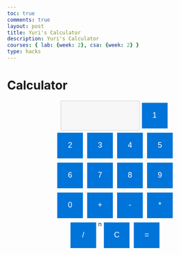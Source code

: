 ```yaml
---
toc: true
comments: true
layout: post
title: Yuri's Calculator
description: Yuri's Calculator
courses: { lab: {week: 2}, csa: {week: 2} }
type: hacks
---
```


<html>
<head>
    <h1>Calculator</h1>
</head>
<body>
    <div id="calculator">
        <input type="text" id="display" disabled><!-- THis sets the button as text and id is to identify specific parameters, disable is used so you cant type in the calculator by text -->
        <button onclick="setattributes('1')">1</button> <!-- First set the button and call the function append to display, then sets the attribute at 1 and when the button 1 is clicked then the append to display is called, when the button is clicked the set attribute function is called and takes the value/attribute linked to that specific value.  -->
        <button onclick="setattributes('2')">2</button>
        <button onclick="setattributes('3')">3</button>
        <button onclick="setattributes('4')">4</button>
        <button onclick="setattributes('5')">5</button>
        <button onclick="setattributes('6')">6</button>
        <button onclick="setattributes('7')">7</button>
        <button onclick="setattributes('8')">8</button>
        <button onclick="setattributes('9')">9</button>
        <button onclick="setattributes('0')">0</button>
        <button onclick="setattributes('+')">+</button>
         <button onclick="setattributes('-')">-</button>
        <button onclick="setattributes('*')">*</button>
        <button onclick="setattributes('/')">/</button>n
        <button onclick="clearDisplay()">C</button> <!-- This is a way to clear, how it works is when this button is clicked the clear display function is called it then sets the value displayed to an empty string clearing any previous inputs, then it gets the value by id and clear all of the attributes from the calculator.  -->
        <button onclick="calculate()">=</button> <!-- This is a single-line HTML comment -->
    </div>
    <script> let displayValue = ""; // This lets the display value == nothing
function setattributes(value) {
    displayValue += value;
    document.getElementById("display").value = displayValue; // display value is the way to keep track of the function so if you input 1+2 it converts to a string and you get "1" "+" "2"
}
function clearDisplay() {
    displayValue = "";// This removes the value that was stored previously from the other time you inputted something. 
    document.getElementById("display").value = "";
}
function calculate() {
    try {
        const result = eval(displayValue); // eval() is a js function for math operation, so when you enter those numbers in this will allow you to get an answer becuase it is set in js, so it evaluates the attributes of the numbers that are inputted. 
        document.getElementById("display").value = result;
        displayValue = result.toString(); // Converts Number into String
    } catch (error) {
        document.getElementById("display").value = "Error";// THis error is used to understand if the values inputted are math expressions and if they arent then it displays - 
        displayValue = ""; //however if the catch goes through and you are able to evaluate the error then it means that an error is not present and the value can be displayed.
    }
}
</script>
 <style>
        #calculator { /* The # Refers to the id of the calculator set in the button to style it  */
            width: 300px;
            margin: 0 auto;
            text-align: center;
            display: flex;/* This is a way to set the buttons in a row */
            flex-wrap: wrap; /* This is to rap around if the size is too big */
            justify-content: center;
        }
        #calculator button {
            width: 60px;
            height: 60px;
            margin: 5px;
            background-color:  #0074D9; 
            border: none;
            color: white;
            font-size: 18px;
        }
        #calculator button:hover {
            background-color: #45a049; 
        }
    </style>
</body>
</html>





